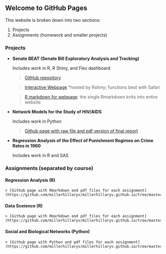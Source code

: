 ## Welcome to GitHub Pages

This website is broken down into two sections:

1. Projects
2. Assignments (homework and smaller projects)

### Projects

- **Senate BEAT (Senate Bill Exploratory Analysis and Tracking)**

    Includes work in R, R Shiny, and Flex dashboard

    > [GitHub repository](https://github.com/liamkl/CBEAT)
    
    > [Interactive Webpage](https://millerhillaryv.shinyapps.io/senateBEAT) *hosted by Rshiny; functions best with Safari
    
    > [R markdown for webpage](https://github.com/millerhillaryv/millerhillaryv.github.io/blob/master/senate_beat/senateBEAT.Rmd): the single Rmarkdown knits into entire website
    
- **Network Models for the Study of HIV/AIDS**

    Includes work in Python
    
    > [Github page with raw file and pdf version of final report](https://github.com/millerhillaryv/millerhillaryv.github.io/tree/master/network_models_for_the_study_of_hiv_aids) 

- **Regression Analysis of the Effect of Punishment Regimes on Crime Rates in 1960**

    Includes work in R and SAS

### Assignments (separated by course)

#### Regression Analysis (R)

    > [Github page with Rmarkdown and pdf files for each assignment](https://github.com/millerhillaryv/millerhillaryv.github.io/tree/master/regression_analysis_assigments)
  
  
#### Data Sceience (R)

    > [Github page with Rmarkdown and pdf files for each assignment](https://github.com/millerhillaryv/millerhillaryv.github.io/tree/master/data_science_assignments)


#### Social and Biological Networks (Python)

    > [Github page with Python and pdf files for each assignment](https://github.com/millerhillaryv/millerhillaryv.github.io/tree/master/social_biological_networks_assignments)

